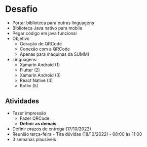 # Desafio
- Portar biblioteca para outras linguagens
- Biblioteca Java nativo para mobile
- Pegar código em java funcional
- Objetivo
  - Geração de QRCode
  - Conexão com a QRCode
  - Apenas para máquinas da SUMMI
- Linguagens: 
  - Xamarin Android (1)
  - Flutter (2)
  - Xamarin Android (3)
  - React Native (4) 
  - Kotlin (5)

## Atividades
- Fazer impressão
  - Fazer QRCode
  - **Definir as demais**
- Definir prazos de entrega (17/10/2022)
- Reunião terça-feira - Tira dúvidas (18/10/2022) - 08:00 às 11:00
- 3 semanas plausíveis